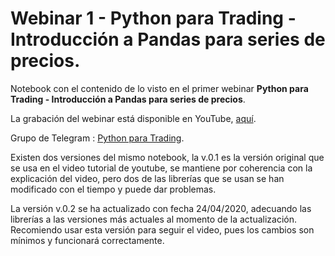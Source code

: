 # Webinar 1 - Python para Trading - Introducción a Pandas para series de precios.

Notebook con el contenido de lo visto en el primer webinar **Python para Trading - Introducción a Pandas para series de precios**.

La grabación del webinar está disponible en YouTube, [aquí](https://www.youtube.com/watch?v=Lrooxe_dW3w&t=752s).


Grupo de Telegram :  [Python para Trading](https://t.me/pythontrading).


Existen dos versiones del mismo notebook, la v.0.1 es la versión original que se usa en el video tutorial de youtube, se mantiene por coherencia con la explicación del video, pero dos de las librerías que se usan se han modificado con el tiempo y puede dar problemas.

La versión v.0.2 se ha actualizado con fecha 24/04/2020, adecuando las librerías a las versiones más actuales al momento de la actualización. Recomiendo usar esta versión para seguir el video, pues los cambios son mínimos y funcionará correctamente.

